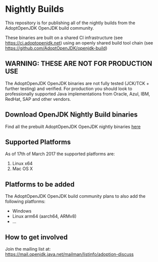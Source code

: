 # Nightly Builds

This repository is for publishing all of the nightly builds from the AdoptOpenJDK OpenJDK build community.

These binaries are built on a shared CI infrastructure (see https://ci.adoptopenjdk.net) using an openly shared build tool chain (see https://github.com/AdoptOpenJDK/openjdk-build)

## WARNING: THESE ARE NOT FOR PRODUCTION USE

The AdoptOpenJDK OpenJDK binaries are not fully tested (JCK/TCK + further testing) and verified. For production you should 
look to professionally supported Java implementations from Oracle, Azul, IBM, RedHat, SAP and other vendors.

## Download OpenJDK Nightly Build binaries

Find all the prebuilt AdoptOpenJDK OpenJDK nightly binaries [here](https://github.com/AdoptOpenJDK/openjdk-nightly/releases)

## Supported Platforms

As of 17th of March 2017 the supported platforms are:

1. Linux x64
1. Mac OS X

## Platforms to be added

The AdoptOpenJDK OpenJDK build community plans to also add the following platforms:

* Windows
* Linux arm64 (aarch64, ARMv8)
* ...

## How to get involved 

Join the mailing list at: https://mail.openjdk.java.net/mailman/listinfo/adoption-discuss
